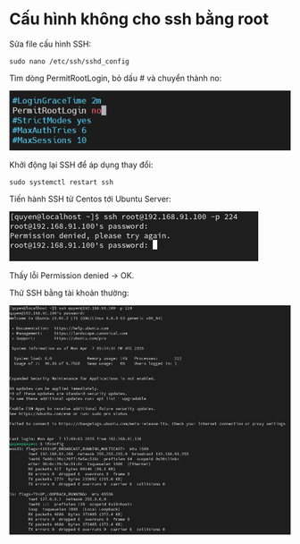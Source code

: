 # Cấu hình không cho ssh bằng root

Sửa file cấu hình SSH:

    sudo nano /etc/ssh/sshd_config

Tìm dòng PermitRootLogin, bỏ dấu # và chuyển thành no:

![anh20](/QuyenNV/SSH/images/anh19.png)

Khởi động lại SSH để áp dụng thay đổi:

    sudo systemctl restart ssh

Tiến hành SSH từ Centos tới Ubuntu Server:

![anh21](/QuyenNV/SSH/images/anh20.png)

Thấy lỗi Permission denied -> OK.

Thử SSH bằng tài khoản thường: 

![anh22](/QuyenNV/SSH/images/anh21.png)